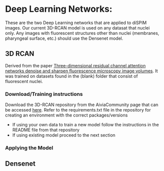 # Deep Learning Networks:
These are the two Deep Learning networks that are applied to diSPIM images. Our current 3D-RCAN model is used on any datasat that nuclei only. Any images with fluorescent structures other than nuclei (membranes, pharyngeal surface, etc.) should use the Densenet model.
## 3D RCAN
Derived from the paper [Three-dimensional residual channel attention networks denoise and sharpen fluorescence microscopy image volumes](https://www.biorxiv.org/content/10.1101/2020.08.27.270439v1). It was trained on datasets found in the (blank) folder that consist of fluorescent nuclei. 

### Download/Training instructions
Download the 3D-RCAN repository from the AiviaCommunity page that can be accessed [here](https://github.com/AiviaCommunity/3D-RCAN.git).
Refer to the requirements.txt file in the repository for creating an environment with the correct packages/versions
- If using your own data to train a new model follow the instructions in the README file from that repository
- If using existing model proceed to the next section

### Applying the Model


## Densenet 
